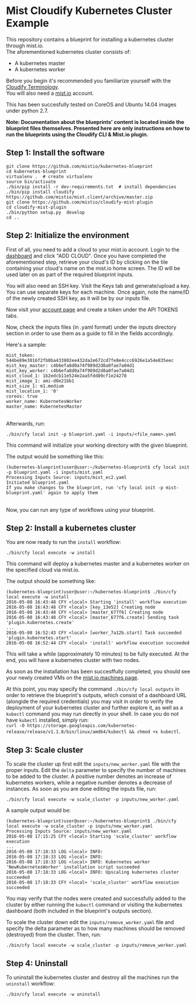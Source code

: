 # Mist Cloudify Kubernetes Cluster Example


This repository contains a blueprint for installing a kubernetes cluster through mist.io.<br>
The aforementioned kubernetes cluster consists of:

- A kubernetes master
- A kubernetes worker

Before you begin it's recommended you familiarize yourself with the
[Cloudify Terminology](http://getcloudify.org/guide/3.1/reference-terminology.html).<br>
You will also need a [mist.io](https://mist.io/) account.

This has been succesfully tested on CoreOS and Ubuntu 14.04 images under python 2.7.

**Note: Documentation about the blueprints' content is located inside the blueprint files themselves.
Presented here are only instructions on how to run the blueprints using the Cloudify CLI & Mist.io plugin.**

## Step 1: Install the software

```
git clone https://github.com/mistio/kubernetes-blueprint
cd kubernetes-blueprint
virtualenv .  # create virtualenv
source bin/activate
./bin/pip install -r dev-requirements.txt  # install dependencies
./bin/pip install cloudify https://github.com/mistio/mist.client/archive/master.zip
git clone https://github.com/mistio/cloudify-mist-plugin
cd cloudify-mist-plugin
./bin/python setup.py  develop
cd ..
```

## Step 2: Initialize the environment

First of all, you need to add a cloud to your mist.io account. Login to the [dashboard](https://mist.io) and click "ADD CLOUD".
Once you have completed the aforementioned step, retrieve your cloud's ID by clicking on the tile containing your cloud's name
on the mist.io home screen. The ID will be used later on as part of the required blueprint inputs.

You will also need  an SSH key. Visit the Keys tab and generate/upload a key. You can use separate keys for each machine.
Once again, note the name/ID of the newly created SSH key, as it will be by our inputs file.

Now visit your [account page](https://mist.io/account) and create a token under the API TOKENS tabs.

Now, check the inputs files (in .yaml format) under the inputs directory section in order to use them as a guide to fill in the fields accordingly.

Here's a sample:<br>
```
mist_token: 544be89e3016f2fb0ba433802ee432da2e672cd7fe8e4ccc6926e1a54e835eec
mist_key_master: c4b6efa8d0a74f989d2d8a0fae7a04d1
mist_key_worker: c4b6efa8d0a74f989d2d8a0fae7a04d1
mist_cloud_1: 1b2edcb11e524e2aa5fdd89cf1e24278
mist_image_1: ami-d0e21bb1
mist_size_1: m1.medium
mist_location_1: '0'
coreos: true
worker_name: KubernetesWorker
master_name: KubernetesMaster
```

<br>Afterwards, run:

`./bin/cfy local init -p blueprint.yaml -i inputs/<file_name>.yaml`<br>

This command will initialize your working directory with the given blueprint.

The output would be something like this:<br>
```
(kubernetes-blueprint)user@user:~/kubernetes-blueprint$ cfy local init -p blueprint.yaml -i inputs/mist.yaml
Processing Inputs Source: inputs/mist_ec2.yaml
Initiated blueprint.yaml
If you make changes to the blueprint, run 'cfy local init -p mist-blueprint.yaml' again to apply them
```

<br>Now, you can run any type of workflows using your blueprint.<br>

## Step 2: Install a kubernetes cluster

You are now ready to run the `install` workflow:<br>

`./bin/cfy local execute -w install`

This command will deploy a kubernetes master and a kubernetes worker on the specified cloud via mist.io.

The output should be something like:<br>
```
(kubernetes-blueprint)user@user:~/kubernetes-blueprint$ ./bin/cfy local execute -w install
2016-05-08 16:43:48 CFY <local> Starting 'install' workflow execution
2016-05-08 16:43:48 CFY <local> [key_13e52] Creating node
2016-05-08 16:43:48 CFY <local> [master_677f6] Creating node
2016-05-08 16:43:48 CFY <local> [master_677f6.create] Sending task 'plugin.kubernetes.create'
...
2016-05-08 16:52:43 CFY <local> [worker_7a12b.start] Task succeeded 'plugin.kubernetes.start'
2016-05-08 16:52:44 CFY <local> 'install' workflow execution succeeded

```

This will take a while (approximately 10 minutes) to be fully executed. At the end, you will have a kubernetes cluster with two nodes.

As soon as the installation has been succesffully completed, you should see your newly created VMs on the
[mist.io machines page](https://mist.io/#/machines).<br>

At this point, you may specify the command `./bin/cfy local outputs` in order to retrieve the blueprint's outputs, which consist of a
dashboard URL (alongide the required credentials) you may visit in order to verify the deployment of your kubernetes cluster and further
explore it, as well as a `kubectl` command you may run directly in your shell. In case you do not have `kubectl` installed, simply run:<br>
`curl -O https://storage.googleapis.com/kubernetes-release/release/v1.1.8/bin/linux/amd64/kubectl && chmod +x kubectl`.

## Step 3: Scale cluster

To scale the cluster up first edit the `inputs/new_worker.yaml` file with the proper inputs.
Edit the `delta` parameter to specify the number of machines to be added to the cluster.
A positive number denotes an increase of kubernetes workers, while a negative number denotes a decrease of instances.
As soon as you are done editing the inputs file, run:<br>

`./bin/cfy local execute -w scale_cluster -p inputs/new_worker.yaml `

A sample output would be:<br>

```
(kubernetes-blueprint)user@user:~/kubernetes-blueprint$ ./bin/cfy local execute -w scale_cluster -p inputs/new_worker.yaml
Processing Inputs Source: inputs/new_worker.yaml
2016-05-08 17:15:25 CFY <local> Starting 'scale_cluster' workflow execution
...
2016-05-08 17:18:33 LOG <local> INFO:
2016-05-08 17:18:33 LOG <local> INFO:
2016-05-08 17:18:33 LOG <local> INFO: Kubernetes worker 'NewKubernetesWorker' installation script succeeded
2016-05-08 17:18:33 LOG <local> INFO: Upscaling kubernetes cluster succeeded
2016-05-08 17:18:33 CFY <local> 'scale_cluster' workflow execution succeeded
```

You may verify that the nodes were created and successfully added to the cluster by either running the `kubectl`
command or visiting the kubernetes dashboard (both included in the blueprint's outputs section).<br>

To scale the cluster down edit the `inputs/remove_worker.yaml` file and specify the delta parameter as to how many
machines should be removed (destroyed) from the cluster. Then, run:<br>

`./bin/cfy local execute -w scale_cluster -p inputs/remove_worker.yaml`

## Step 4: Uninstall

To uninstall the kubernetes cluster and destroy all the machines run the `uninstall` workflow:<br>

`./bin/cfy local execute -w uninstall`
